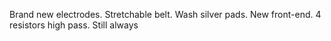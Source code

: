 Brand new electrodes. Stretchable belt. Wash silver pads. New front-end. 4 resistors high pass.
Still always
